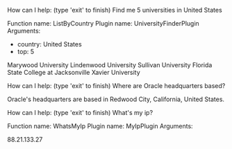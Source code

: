 How can I help: (type 'exit' to finish)
Find me 5 universities in United States

Function name: ListByCountry
Plugin name: UniversityFinderPlugin
Arguments:
- country: United States
- top: 5

Marywood University
Lindenwood University
Sullivan University
Florida State College at Jacksonville
Xavier University

How can I help: (type 'exit' to finish)
Where are Oracle headquarters based?

Oracle's headquarters are based in Redwood City, California, United States.

How can I help: (type 'exit' to finish)
What's my ip?

Function name: WhatsMyIp
Plugin name: MyIpPlugin
Arguments:

88.21.133.27